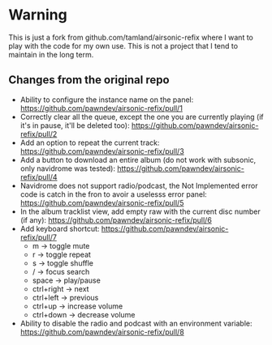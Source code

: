 # Warning

This is just a fork from github.com/tamland/airsonic-refix where I want to play with the code for my own use.
This is not a project that I tend to maintain in the long term.

## Changes from the original repo

- Ability to configure the instance name on the panel: https://github.com/pawndev/airsonic-refix/pull/1
- Correctly clear all the queue, except the one you are currently playing (if it's in pause, it'll be deleted too): https://github.com/pawndev/airsonic-refix/pull/2
- Add an option to repeat the current track: https://github.com/pawndev/airsonic-refix/pull/3
- Add a button to download an entire album (do not work with subsonic, only navidrome was tested): https://github.com/pawndev/airsonic-refix/pull/4
- Navidrome does not support radio/podcast, the Not Implemented error code is catch in the fron to avoir a uselesss error panel: https://github.com/pawndev/airsonic-refix/pull/5
- In the album tracklist view, add empty raw with the current disc number (if any): https://github.com/pawndev/airsonic-refix/pull/6
- Add keyboard shortcut: https://github.com/pawndev/airsonic-refix/pull/7
    * m -> toggle mute
    * r -> toggle repeat
    * s -> toggle shuffle
    * / -> focus search
    * space -> play/pause
    * ctrl+right -> next
    * ctrl+left  -> previous
    * ctrl+up    -> increase volume
    * ctrl+down  -> decrease volume
- Ability to disable the radio and podcast with an environment variable: https://github.com/pawndev/airsonic-refix/pull/8

